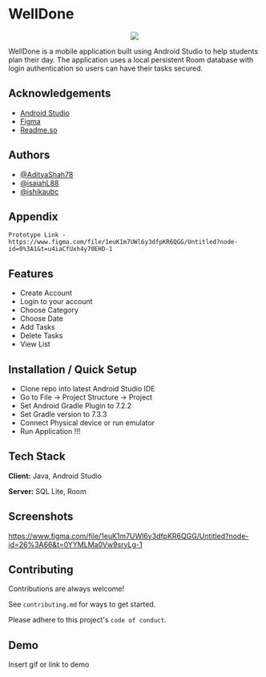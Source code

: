 # WellDone

<p align="center">
  <img align="center" src="https://user-images.githubusercontent.com/67449916/227784075-b2ea489e-eb89-450d-ac5d-a389749250c7.png">
</p>

WellDone is a mobile application built using Android Studio to help students plan their day. The application uses a local persistent Room database with login authentication so users can have their tasks secured.




## Acknowledgements

 - [Android Studio](https://developer.android.com/studio?gclid=Cj0KCQjw2v-gBhC1ARIsAOQdKY0vJgu5RtO4LvWQaH96kfbs0jOF4XQ0eEob_gLlbGaqAx6UHXgmlLwaAshoEALw_wcB&gclsrc=aw.ds)
 - [Figma](https://www.figma.com/file/1euK1m7UWl6y3dfpKR6QGG/Untitled?node-id=0-1&t=u4iaCfUxh4y70EHD-0)
 - [Readme.so](https://readme.so/editor)
 


## Authors

- [@AdityaShah78](https://github.com/AdityaShah78)
- [@isaiahL88](https://github.com/isaiahL88)
- [@ishikaubc](https://github.com/ishikaubc)


## Appendix

    Prototype Link - https://www.figma.com/file/1euK1m7UWl6y3dfpKR6QGG/Untitled?node-id=0%3A1&t=u4iaCfUxh4y70EHD-1
    



## Features

- Create Account
- Login to your account
- Choose Category
- Choose Date
- Add Tasks
- Delete Tasks
- View List



## Installation / Quick Setup 

- Clone repo into latest Android Studio IDE
- Go to File -> Project Structure -> Project
- Set Android Gradle Plugin to 7.2.2
- Set Gradle version to 7.3.3
- Connect Physical device or run emulator
- Run Application !!!


    
## Tech Stack

**Client:** Java, Android Studio

**Server:** SQL Lite, Room


## Screenshots

https://www.figma.com/file/1euK1m7UWl6y3dfpKR6QGG/Untitled?node-id=26%3A66&t=0YYMLMa0Vw9sryLg-1


## Contributing

Contributions are always welcome!

See `contributing.md` for ways to get started.

Please adhere to this project's `code of conduct`.


## Demo

Insert gif or link to demo







